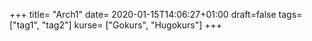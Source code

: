 +++
title= "Arch1"
date= 2020-01-15T14:06:27+01:00
draft=false
tags= ["tag1", "tag2"]
kurse= ["Gokurs", "Hugokurs"]
+++

